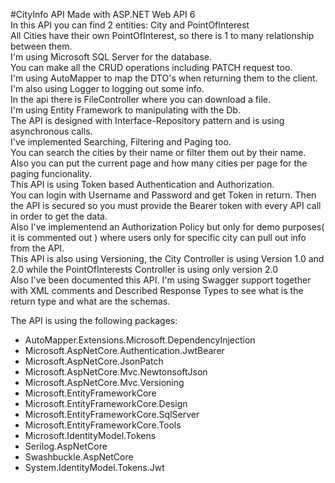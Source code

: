 #CityInfo API Made with ASP.NET Web API 6  
In this API you can find 2 entities: City and PointOfInterest  
All Cities have their own PointOfInterest, so there is 1 to many relationship between them.  
I'm using Microsoft SQL Server for the database.  
You can make all the CRUD operations including PATCH request too.  
I'm using AutoMapper to map the DTO's when returning them to the client.  
I'm also using Logger to logging out some info.  
In the api there is FileController where you can download a file.  
I'm using Entity Framework to manipulating with the Db.  
The API is designed with Interface-Repository pattern and is using asynchronous calls.  
I've implemented Searching, Filtering and Paging too.  
You can search the cities by their name or filter them out by their name. Also you can put the current page and how many cities per page for the paging funcionality.  
This API is using Token based Authentication and Authorization.  
You can login with Username and Password and get Token in return. Then the API is secured so you must provide the Bearer token with every API call in order to get the data.  
Also I've implementend an Authorization Policy but only for demo purposes( it is commented out ) where users only for specific city can pull out info from the API.  
This API is also using Versioning, the City Controller is using Version 1.0 and 2.0 while the PointOfInterests Controller is using only version 2.0  
Also I've been documented this API. I'm using Swagger support together with XML comments and Described Response Types to see what is the return type and what are the schemas.  

The API is using the following packages:  
 - AutoMapper.Extensions.Microsoft.DependencyInjection  
 - Microsoft.AspNetCore.Authentication.JwtBearer
 - Microsoft.AspNetCore.JsonPatch
 - Microsoft.AspNetCore.Mvc.NewtonsoftJson
 - Microsoft.AspNetCore.Mvc.Versioning
 - Microsoft.EntityFrameworkCore
 - Microsoft.EntityFrameworkCore.Design
 - Microsoft.EntityFrameworkCore.SqlServer
 - Microsoft.EntityFrameworkCore.Tools
 - Microsoft.IdentityModel.Tokens
 - Serilog.AspNetCore
 - Swashbuckle.AspNetCore
 - System.IdentityModel.Tokens.Jwt

